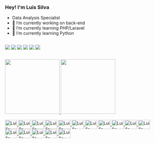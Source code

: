 ### Hey! I'm Luis Silva 

- Data Analysis Specialist
- 🔭 I’m currently working on back-end
- 🌱 I’m currently learning PHP/Laravel
- 🌱 I’m currently learning Python

##

<div>
  <a href="#" target="_blank"><img src="https://img.shields.io/badge/Gmail-D14836?style=for-the-badge&logo=gmail&logoColor=white" target="_blank"></a>
  <a href="https://youtube.com/@tec_eng_python" target="_blank"><img src="https://img.shields.io/badge/Youtube-FF0000?style=for-the-badge&logo=youtube&logoColor=white" target="_blank"></a>
  <a href="#" target="_blank"><img src="https://img.shields.io/badge/Discord-7289DA?style=for-the-badge&logo=discord&logoColor=white" target="_blank"></a>
  <a href="https://www.linkedin.com/in/luissilvak" target="_blank"><img src="https://img.shields.io/badge/LinkedIn-0077B5?style=for-the-badge&logo=linkedin&logoColor=white" target="_blank"></a>
  <a href="https://instagram.com/luis.si1va" target="_blank"><img src="https://img.shields.io/badge/Instagram-E4405F?style=for-the-badge&logo=instagram&logoColor=white" target="_blank"></a>
  <a href="https://gitlab.com/LuiSilvak" target="_blank"><img src="https://img.shields.io/badge/GitLab-330F63?style=for-the-badge&logo=gitlab&logoColor=white" target="_blank"></a>
</div>

##

<div>
  <a href="https://beacons.ai/LuiSilvak">
  <img height="180em" src="https://github-readme-stats.vercel.app/api?username=LuiSilvak&show_icons=true&theme=dark&include_all_commits=true&count_private=true"/>
  <img height="180em" src="https://github-readme-stats.vercel.app/api/top-langs/?username=LuiSilvak&layout=compact&langs_count=16&theme=dark"/>
</div>
<div style="display: inline_block"><br>
   <img align="center" alt="Luis-HTML" height="30" width="40" src="https://cdn.jsdelivr.net/gh/devicons/devicon@latest/icons/html5/html5-original.svg" />
   <img align="center" alt="Luis-CSS" height="30" width="40" src="https://cdn.jsdelivr.net/gh/devicons/devicon@latest/icons/css3/css3-original.svg" />
   <img align="center" alt="Luis-JavaScript" height="30" width="40" src="https://cdn.jsdelivr.net/gh/devicons/devicon@latest/icons/javascript/javascript-original.svg" />
   <img align="center" alt="Luis-PHP" height="30" width="40" src="https://cdn.jsdelivr.net/gh/devicons/devicon@latest/icons/php/php-original.svg" />
   <img align="center" alt="Luis-Laravel" height="30" width="40" src="https://cdn.jsdelivr.net/gh/devicons/devicon@latest/icons/laravel/laravel-original.svg" />
   <img align="center" alt="Luis-WordPress" height="30" width="40" src="https://cdn.jsdelivr.net/gh/devicons/devicon@latest/icons/wordpress/wordpress-original.svg" />
   <img align="center" alt="Luis-Python" height="30" width="40" src="https://cdn.jsdelivr.net/gh/devicons/devicon@latest/icons/python/python-original.svg" />
   <img align="center" alt="Luis-Anaconda" height="30" width="40" src="https://cdn.jsdelivr.net/gh/devicons/devicon@latest/icons/anaconda/anaconda-original.svg" />
   <img align="center" alt="Luis-Jupyter" height="30" width="40" src="https://cdn.jsdelivr.net/gh/devicons/devicon@latest/icons/jupyter/jupyter-original-wordmark.svg" />
   <img align="center" alt="Luis-Selenium" height="30" width="40" src="https://cdn.jsdelivr.net/gh/devicons/devicon@latest/icons/selenium/selenium-original.svg" />
   <img align="center" alt="Luis-Linux" height="30" width="40" src="https://cdn.jsdelivr.net/gh/devicons/devicon@latest/icons/linux/linux-original.svg" />
   <img align="center" alt="Luis-Fedora" height="30" width="40" src="https://cdn.jsdelivr.net/gh/devicons/devicon@latest/icons/fedora/fedora-plain.svg" />
   <img align="center" alt="Luis-Bash" height="30" width="40" src="https://cdn.jsdelivr.net/gh/devicons/devicon@latest/icons/bash/bash-original.svg" />
   <img align="center" alt="Luis-Powershell" height="30" width="40" src="https://cdn.jsdelivr.net/gh/devicons/devicon@latest/icons/powershell/powershell-original.svg" />
   <img align="center" alt="Luis-Docker" height="30" width="40" src="https://cdn.jsdelivr.net/gh/devicons/devicon@latest/icons/docker/docker-original.svg" />
   <img align="center" alt="Luis-Ansible" height="30" width="40" src="https://cdn.jsdelivr.net/gh/devicons/devicon@latest/icons/ansible/ansible-original.svg" />
</div>




